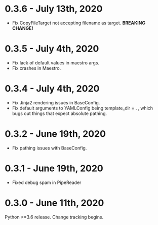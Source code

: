 # 0.3.6 - July 13th, 2020

* Fix CopyFileTarget not accepting filename as target. **BREAKING CHANGE!** 

# 0.3.5 - July 4th, 2020

* Fix lack of default values in maestro args.
* Fix crashes in Maestro.

# 0.3.4 - July 4th, 2020

* Fix Jinja2 rendering issues in BaseConfig.
* Fix default arguments to YAMLConfig being template_dir = `.`, which bugs out things that expect absolute pathing.

# 0.3.2 - June 19th, 2020

* Fix pathing issues with BaseConfig.

# 0.3.1 - June 19th, 2020

* Fixed debug spam in PipeReader

# 0.3.0 - June 11th, 2020

Python >=3.6 release. Change tracking begins.
